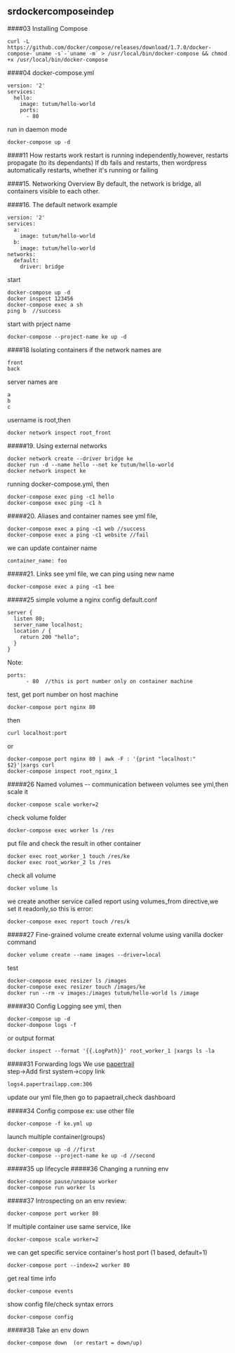 ## srdockercomposeindep
####03 Installing Compose
```
curl -L https://github.com/docker/compose/releases/download/1.7.0/docker-compose-`uname -s`-`uname -m` > /usr/local/bin/docker-compose && chmod +x /usr/local/bin/docker-compose
```

####04
docker-compose.yml
```
version: '2'
services:
  hello:
    image: tutum/hello-world
    ports:
      - 80
```
run in daemon mode
```
docker-compose up -d
```
####11 How restarts work
restart is running independently,however, restarts propagate (to its dependants) If db fails and restarts, then wordpress automatically restarts, whether it's running or failing

####15. Networking Overview
By default, the network is bridge, all containers visible to each other.

####16. The default network
example
```
version: '2'
services:
  a:
    image: tutum/hello-world
  b:
    image: tutum/hello-world
networks:
  default:
    driver: bridge
```
start
```
docker-compose up -d
docker inspect 123456
docker-compose exec a sh
ping b  //success
```
start with prject name
```
docker-compose --project-name ke up -d
```
####18 Isolating containers
if the network names are
```
front
back
```
server names are
```
a
b
c
```
username is root,then
```
docker network inspect root_front
```
#####19. Using external networks
```
docker network create --driver bridge ke
docker run -d --name hello --net ke tutum/hello-world
docker network inspect ke
```

running docker-compose.yml, then
```
docker-compose exec ping -c1 hello
docker-compose exec ping -c1 h
```
#####20. Aliases and container names
see yml file,
```
docker-compose exec a ping -c1 web //success
docker-compose exec a ping -c1 website //fail
```
we can update container name
```
container_name: foo
```
#####21. Links
see yml file, we can ping using new name
```
docker-compose exec a ping -c1 bee
```
#####25 simple volume
a nginx config default.conf
```
server {
  listen 80;
  server_name localhost;
  location / {
    return 200 "hello";
  }
}
```
Note:
```
ports:
      - 80  //this is port number only on container machine
```
test, get port number on host machine
```
docker-compose port nginx 80
```
then
```
curl localhost:port
```
or
```
docker-compose port nginx 80 | awk -F : '{print "localhost:" $2}'|xargs curl
docker-compose inspect root_nginx_1
```
#####26 Named volumes -- communication between volumes
see yml,then scale it
```
docker-compose scale worker=2
```
check volume folder
```
docker-compose exec worker ls /res
```
put file and check the result in other container
```
docker exec root_worker_1 touch /res/ke
docker exec root_worker_2 ls /res
```

check all volume
```
docker volume ls
```
we create another service called report using volumes_from directive,we set it readonly,so this is error:
```
docker-compose exec report touch /res/k
```
#####27 Fine-grained volume
create external volume using vanilla docker command
```
docker volume create --name images --driver=local
```
test
```
docker-compose exec resizer ls /images
docker-compose exec resizer touch /images/ke
docker run --rm -v images:/images tutum/hello-world ls /image
```
#####30 Config Logging
see yml, then
```
docker-compose up -d
docker-dompose logs -f
```
or output format
```
docker inspect --format '{{.LogPath}}' root_worker_1 |xargs ls -la
```
#####31 Forwarding logs
We use [papertrail](https://papertrailapp.com)  
step->Add first system->copy link
```
logs4.papertrailapp.com:306
```
update our yml file,then go to papaetrail,check dashboard


#####34 Config compose
ex: use other file
```
docker-compose -f ke.yml up
```
launch multiple container(groups)
```
docker-compose up -d //first
docker-compose --project-name ke up -d //second
```
#####35 up lifecycle
#####36 Changing a running env
```
docker-compose pause/unpause worker 
docker-compose run worker ls
```
#####37 Introspecting on an env
review:
```
docker-compose port worker 80
```

If multiple container use same service, like 
```
docker-compose scale worker=2
```
we can get specific service container's host port (1 based, default=1)
```
docker-compose port --index=2 worker 80
```
get real time info
```
docker-compose events
```
show config file/check syntax errors
```
docker-compose config
```
#####38 Take an env down
```
docker-compose down  (or restart = down/up)
```
